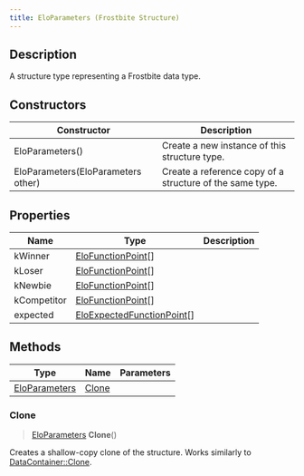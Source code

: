 ```yaml
---
title: EloParameters (Frostbite Structure)
---
```

## Description

A structure type representing a Frostbite data type.

## Constructors

| Constructor                        | Description                                              |
| ---------------------------------- | -------------------------------------------------------- |
| EloParameters()                    | Create a new instance of this structure type.            |
| EloParameters(EloParameters other) | Create a reference copy of a structure of the same type. |

## Properties

| Name        | Type                                                     | Description |
| ----------- | -------------------------------------------------------- | ----------- |
| kWinner     | [EloFunctionPoint](EloFunctionPoint)\[\]                 |             |
| kLoser      | [EloFunctionPoint](EloFunctionPoint)\[\]                 |             |
| kNewbie     | [EloFunctionPoint](EloFunctionPoint)\[\]                 |             |
| kCompetitor | [EloFunctionPoint](EloFunctionPoint)\[\]                 |             |
| expected    | [EloExpectedFunctionPoint](EloExpectedFunctionPoint)\[\] |             |

## Methods

| Type                           | Name            | Parameters |
| ------------------------------ | --------------- | ---------- |
| [EloParameters](EloParameters) | [Clone](#clone) |            |

### Clone

> [EloParameters](EloParameters) **Clone**()

Creates a shallow-copy clone of the structure. Works similarly to [DataContainer::Clone](/vext/ref/cls/shr/datacontainer#clone).
